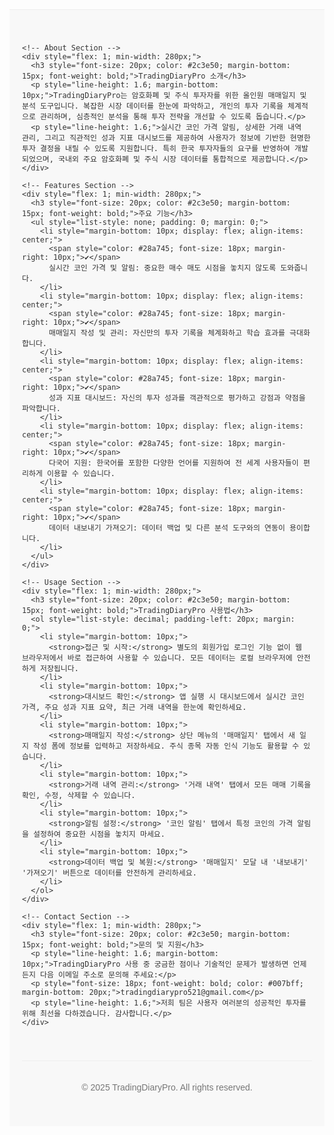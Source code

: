 <div style="background-color: #f8f8f8; padding: 40px 20px; border-top: 1px solid #eee; font-family: Arial, sans-serif; color: #333;">
  <div style="max-width: 1200px; margin: 0 auto; display: flex; flex-wrap: wrap; justify-content: space-between; gap: 30px;">

    <!-- About Section -->
    <div style="flex: 1; min-width: 280px;">
      <h3 style="font-size: 20px; color: #2c3e50; margin-bottom: 15px; font-weight: bold;">TradingDiaryPro 소개</h3>
      <p style="line-height: 1.6; margin-bottom: 10px;">TradingDiaryPro는 암호화폐 및 주식 투자자를 위한 올인원 매매일지 및 분석 도구입니다. 복잡한 시장 데이터를 한눈에 파악하고, 개인의 투자 기록을 체계적으로 관리하며, 심층적인 분석을 통해 투자 전략을 개선할 수 있도록 돕습니다.</p>
      <p style="line-height: 1.6;">실시간 코인 가격 알림, 상세한 거래 내역 관리, 그리고 직관적인 성과 지표 대시보드를 제공하여 사용자가 정보에 기반한 현명한 투자 결정을 내릴 수 있도록 지원합니다. 특히 한국 투자자들의 요구를 반영하여 개발되었으며, 국내외 주요 암호화폐 및 주식 시장 데이터를 통합적으로 제공합니다.</p>
    </div>

    <!-- Features Section -->
    <div style="flex: 1; min-width: 280px;">
      <h3 style="font-size: 20px; color: #2c3e50; margin-bottom: 15px; font-weight: bold;">주요 기능</h3>
      <ul style="list-style: none; padding: 0; margin: 0;">
        <li style="margin-bottom: 10px; display: flex; align-items: center;">
          <span style="color: #28a745; font-size: 18px; margin-right: 10px;">✔</span>
          실시간 코인 가격 및 알림: 중요한 매수 매도 시점을 놓치지 않도록 도와줍니다.
        </li>
        <li style="margin-bottom: 10px; display: flex; align-items: center;">
          <span style="color: #28a745; font-size: 18px; margin-right: 10px;">✔</span>
          매매일지 작성 및 관리: 자신만의 투자 기록을 체계화하고 학습 효과를 극대화합니다.
        </li>
        <li style="margin-bottom: 10px; display: flex; align-items: center;">
          <span style="color: #28a745; font-size: 18px; margin-right: 10px;">✔</span>
          성과 지표 대시보드: 자신의 투자 성과를 객관적으로 평가하고 강점과 약점을 파악합니다.
        </li>
        <li style="margin-bottom: 10px; display: flex; align-items: center;">
          <span style="color: #28a745; font-size: 18px; margin-right: 10px;">✔</span>
          다국어 지원: 한국어를 포함한 다양한 언어를 지원하여 전 세계 사용자들이 편리하게 이용할 수 있습니다.
        </li>
        <li style="margin-bottom: 10px; display: flex; align-items: center;">
          <span style="color: #28a745; font-size: 18px; margin-right: 10px;">✔</span>
          데이터 내보내기 가져오기: 데이터 백업 및 다른 분석 도구와의 연동이 용이합니다.
        </li>
      </ul>
    </div>

    <!-- Usage Section -->
    <div style="flex: 1; min-width: 280px;">
      <h3 style="font-size: 20px; color: #2c3e50; margin-bottom: 15px; font-weight: bold;">TradingDiaryPro 사용법</h3>
      <ol style="list-style: decimal; padding-left: 20px; margin: 0;">
        <li style="margin-bottom: 10px;">
          <strong>접근 및 시작:</strong> 별도의 회원가입 로그인 기능 없이 웹 브라우저에서 바로 접근하여 사용할 수 있습니다. 모든 데이터는 로컬 브라우저에 안전하게 저장됩니다.
        </li>
        <li style="margin-bottom: 10px;">
          <strong>대시보드 확인:</strong> 앱 실행 시 대시보드에서 실시간 코인 가격, 주요 성과 지표 요약, 최근 거래 내역을 한눈에 확인하세요.
        </li>
        <li style="margin-bottom: 10px;">
          <strong>매매일지 작성:</strong> 상단 메뉴의 '매매일지' 탭에서 새 일지 작성 폼에 정보를 입력하고 저장하세요. 주식 종목 자동 인식 기능도 활용할 수 있습니다.
        </li>
        <li style="margin-bottom: 10px;">
          <strong>거래 내역 관리:</strong> '거래 내역' 탭에서 모든 매매 기록을 확인, 수정, 삭제할 수 있습니다.
        </li>
        <li style="margin-bottom: 10px;">
          <strong>알림 설정:</strong> '코인 알림' 탭에서 특정 코인의 가격 알림을 설정하여 중요한 시점을 놓치지 마세요.
        </li>
        <li style="margin-bottom: 10px;">
          <strong>데이터 백업 및 복원:</strong> '매매일지' 모달 내 '내보내기' '가져오기' 버튼으로 데이터를 안전하게 관리하세요.
        </li>
      </ol>
    </div>

    <!-- Contact Section -->
    <div style="flex: 1; min-width: 280px;">
      <h3 style="font-size: 20px; color: #2c3e50; margin-bottom: 15px; font-weight: bold;">문의 및 지원</h3>
      <p style="line-height: 1.6; margin-bottom: 10px;">TradingDiaryPro 사용 중 궁금한 점이나 기술적인 문제가 발생하면 언제든지 다음 이메일 주소로 문의해 주세요:</p>
      <p style="font-size: 18px; font-weight: bold; color: #007bff; margin-bottom: 20px;">tradingdiarypro521@gmail.com</p>
      <p style="line-height: 1.6;">저희 팀은 사용자 여러분의 성공적인 투자를 위해 최선을 다하겠습니다. 감사합니다.</p>
    </div>

  </div>
  <div style="text-align: center; margin-top: 40px; padding-top: 20px; border-top: 1px solid #eee; color: #777;">
    <p>&copy; 2025 TradingDiaryPro. All rights reserved.</p>
  </div>
</div>

